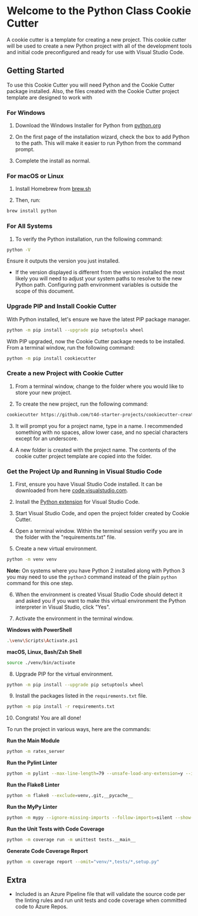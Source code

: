 # Welcome to the Python Class Cookie Cutter

A cookie cutter is a template for creating a new project. This cookie cutter will be used to create a new Python project with all of the development tools and initial code preconfigured and ready for use with Visual Studio Code.

## Getting Started

To use this Cookie Cutter you will need Python and the Cookie Cutter package installed. Also, the files created with the Cookie Cutter project template are designed to work with 

### For Windows

1. Download the Windows Installer for Python from [python.org](https://www.python.org/)

1. On the first page of the installation wizard, check the box to add Python to the path. This will make it easier to run Python from the command prompt.

1. Complete the install as normal.

### For macOS or Linux

1. Install Homebrew from [brew.sh](https://brew.sh/)

1. Then, run:

```bash
brew install python
```

### For All Systems

1. To verify the Python installation, run the following command:

```bash
python -V
```

Ensure it outputs the version you just installed.

- If the version displayed is different from the version installed the most likely you will need to adjust your system paths to resolve to the new Python path. Configuring path environment variables is outside the scope of this document.

### Upgrade PIP and Install Cookie Cutter

With Python installed, let's ensure we have the latest PIP package manager.

```bash
python -m pip install --upgrade pip setuptools wheel
```

With PIP upgraded, now the Cookie Cutter package needs to be installed. From a terminal window, run the following command:

```bash
python -m pip install cookiecutter
```

### Create a new Project with Cookie Cutter

1. From a terminal window, change to the folder where you would like to store your new project.

2. To create the new project, run the following command:

```bash
cookiecutter https://github.com/t4d-starter-projects/cookiecutter-create-python-project
```

3. It will prompt you for a project name, type in a name. I recommended something with no spaces, allow lower case, and no special characters except for an underscore.

4. A new folder is created with the project name. The contents of the cookie cutter project template are copied into the folder.

### Get the Project Up and Running in Visual Studio Code

1. First, ensure you have Visual Studio Code installed. It can be downloaded from here [code.visualstudio.com](https://code.visualstudio.com/).

2. Install the [Python extension](https://marketplace.visualstudio.com/items?itemName=ms-python.python) for Visual Studio Code.

3. Start Visual Studio Code, and open the project folder created by Cookie Cutter.

4. Open a terminal window. Within the terminal session verify you are in the folder with the "requirements.txt" file.

5. Create a new virtual environment.

```bash
python -m venv venv
```

**Note:** On systems where you have Python 2 installed along with Python 3 you may need to use the `python3` command instead of the plain `python` command for this one step.

6. When the environment is created Visual Studio Code should detect it and asked you if you want to make this virtual environment the Python interpreter in Visual Studio, click "Yes".

7. Activate the environment in the terminal window.

**Windows with PowerShell**

```bash
.\venv\Scripts\Activate.ps1
```

**macOS, Linux, Bash/Zsh Shell**

```bash
source ./venv/bin/activate
```

8. Upgrade PIP for the virtual environment.

```bash
python -m pip install --upgrade pip setuptools wheel
```

9. Install the packages listed in the `requirements.txt` file.

```bash
python -m pip install -r requirements.txt
```

10. Congrats! You are all done!

To run the project in various ways, here are the commands:

**Run the Main Module**

```bash
python -m rates_server
```

**Run the Pylint Linter**

```bash
python -m pylint --max-line-length=79 --unsafe-load-any-extension=y --ignore=.git,venv,.vscode,__pycache__ rates_server tests
```

**Run the Flake8 Linter**

```bash
python -m flake8 --exclude=venv,.git,__pycache__
```

**Run the MyPy Linter**

```bash
python -m mypy --ignore-missing-imports --follow-imports=silent --show-column-numbers --strict --exclude venv .
```

**Run the Unit Tests with Code Coverage**

```bash
python -m coverage run -m unittest tests.__main__
```

**Generate Code Coverage Report**

```bash
python -m coverage report --omit="venv/*,tests/*,setup.py"
```

## Extra

- Included is an Azure Pipeline file that will validate the source code per the linting rules and run unit tests and code coverage when committed code to Azure Repos.

